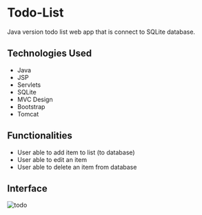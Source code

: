 # Todo-List
Java version todo list web app that is connect to SQLite database.

## Technologies Used
* Java 
* JSP
* Servlets
* SQLite
* MVC Design
* Bootstrap
* Tomcat

## Functionalities
* User able to add item to list (to database)
* User able to edit an item
* User able to delete an item from database

## Interface
![todo](https://user-images.githubusercontent.com/17914251/97932797-e3164f00-1d3e-11eb-9167-34bb1f074a1a.png)
